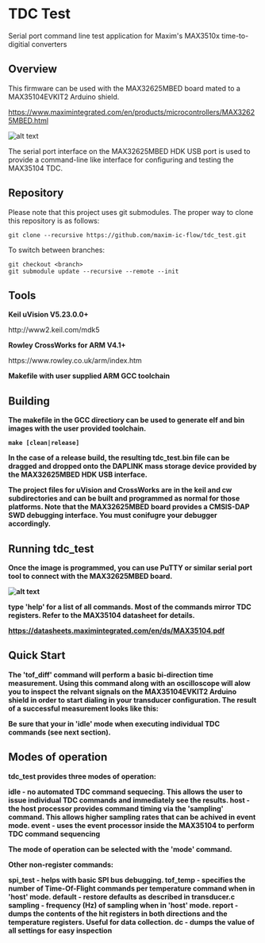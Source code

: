 # TDC Test
Serial port command line test application for Maxim's MAX3510x time-to-digitial converters

## Overview

This firmware can be used with the MAX32625MBED board mated to a MAX35104EVKIT2 Arduino shield.

https://www.maximintegrated.com/en/products/microcontrollers/MAX32625MBED.html

![alt text](https://github.com/maxim-ic-flow/tdc_test/blob/master/docs/readme_images/max32625mbed_max35104.jpg "MAX32625MBED + MAX35104EVKIT2")

The serial port interface on the MAX32625MBED HDK USB port is used to provide a command-line like
interface for configuring and testing the MAX35104 TDC.

## Repository

Please note that this project uses git submodules.  The proper way to clone this repository is as follows:

```
git clone --recursive https://github.com/maxim-ic-flow/tdc_test.git
```
To switch between branches:

```
git checkout <branch>
git submodule update --recursive --remote --init
```

## Tools

<b>Keil uVision V5.23.0.0+</b>
<p>http://www2.keil.com/mdk5

<b>Rowley CrossWorks for ARM V4.1+</b>
<p>https://www.rowley.co.uk/arm/index.htm

<b>Makefile with user supplied ARM GCC toolchain 

## Building

The makefile in the GCC directiory can be used to generate elf and bin images with the user provided toolchain.

```
make [clean|release]
```

In the case of a release build, the resulting tdc_test.bin file can be dragged and dropped onto the DAPLINK mass
storage device provided by the MAX32625MBED HDK USB interface.

The project files for uVision and CrossWorks are in the keil and cw subdirectories and can be built and programmed
as normal for those platforms.  Note that the MAX32625MBED board provides a CMSIS-DAP SWD debugging interface.
You must conifugre your debugger accordingly.

## Running tdc_test

Once the image is programmed, you can use PuTTY or similar serial port tool to connect with the MAX32625MBED board.

![alt text](https://github.com/maxim-ic-flow/tdc_test/blob/master/docs/readme_images/putty.jpg "Serial port command line interface via PuTTY")

type 'help' for a list of all commands.  Most of the commands mirror TDC registers.  Refer to the MAX35104 datasheet for details.

https://datasheets.maximintegrated.com/en/ds/MAX35104.pdf

## Quick Start

The 'tof_diff' command will perform a basic bi-direction time measurement.  Using this command along with an oscilloscope will alow you to inspect
the relvant signals on the MAX35104EVKIT2 Arduino shield in order to start dialing in your transducer configuration.  The result of a successful
measurement looks like this:


Be sure that your in 'idle' mode when executing individual TDC commands (see next section).

## Modes of operation

tdc_test provides three modes of operation:

idle - no automated TDC command sequecing.  This allows the user to issue individual TDC commands and immediately see the results.
host - the host processor provides command timing via the 'sampling' command.  This allows higher sampling rates that can be achived in event mode.
event - uses the event processor inside the MAX35104 to perform TDC command sequencing

The mode of operation can be selected with the 'mode' command.

Other non-register commands:

spi_test - helps with basic SPI bus debugging.
tof_temp - specifies the number of Time-Of-Flight commands per temperature command when in 'host' mode.
default -  restore defaults as described in transducer.c
sampling - frequency (Hz) of sampling when in 'host' mode.
report - dumps the contents of the hit registers in both directions and the temperature registers.  Useful for data collection.
dc - dumps the value of all settings for easy inspection



